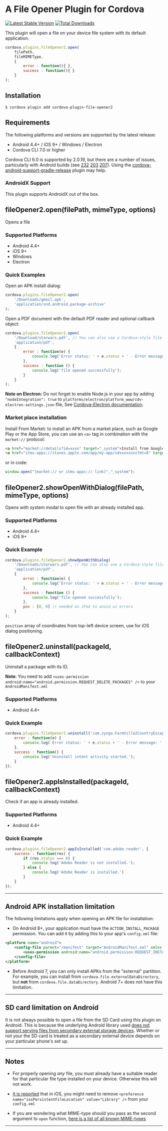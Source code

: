# A File Opener Plugin for Cordova

[![Latest Stable Version](https://img.shields.io/npm/v/cordova-plugin-file-opener2.svg)](https://www.npmjs.com/package/cordova-plugin-file-opener2) [![Total Downloads](https://img.shields.io/npm/dt/cordova-plugin-file-opener2.svg)](https://npm-stat.com/charts.html?package=cordova-plugin-file-opener2)

This plugin will open a file on your device file system with its default application.

```js
cordova.plugins.fileOpener2.open(
    filePath,
    fileMIMEType,
    {
        error : function(){ },
        success : function(){ }
    }
);
```

## Installation

```shell
$ cordova plugin add cordova-plugin-file-opener2
```

## Requirements

The following platforms and versions are supported by the latest release:

- Android 4.4+ / iOS 9+ / Windows / Electron
- Cordova CLI 7.0 or higher

Cordova CLI 6.0 is supported by 2.0.19, but there are a number of issues, particularly with Android builds (see [232](https://github.com/pwlin/cordova-plugin-file-opener2/issues/232) [203](https://github.com/pwlin/cordova-plugin-file-opener2/issues/203) [207](https://github.com/pwlin/cordova-plugin-file-opener2/issues/207)). Using the [cordova-android-support-gradle-release](https://github.com/dpa99c/cordova-android-support-gradle-release) plugin may help.

### AndroidX Support

This plugin supports AndroidX out of the box.

## fileOpener2.open(filePath, mimeType, options)

Opens a file

### Supported Platforms

- Android 4.4+
- iOS 9+
- Windows
- Electron

### Quick Examples
Open an APK install dialog:

```javascript
cordova.plugins.fileOpener2.open(
    '/Downloads/gmail.apk',
    'application/vnd.android.package-archive'
);
```

Open a PDF document with the default PDF reader and optional callback object:

```js
cordova.plugins.fileOpener2.open(
    '/Download/starwars.pdf', // You can also use a Cordova-style file uri: cdvfile://localhost/persistent/Downloads/starwars.pdf
    'application/pdf',
    {
        error : function(e) {
            console.log('Error status: ' + e.status + ' - Error message: ' + e.message);
        },
        success : function () {
            console.log('file opened successfully');
        }
    }
);
```

__Note on Electron:__ Do not forget to enable Node.js in your app by adding `"nodeIntegration": true` to `platforms/electron/platform_www/cdv-electron-settings.json` file, See [Cordova-Electron documentation](https://cordova.apache.org/docs/en/latest/guide/platforms/electron/index.html#customizing-the-application's-window-options).

### Market place installation
Install From Market: to install an APK from a market place, such as Google Play or the App Store, you can use an `<a>` tag in combination with the `market://` protocol:

```html
<a href="market://details?id=xxxx" target="_system">Install from Google Play</a>
<a href="itms-apps://itunes.apple.com/app/my-app/idxxxxxxxx?mt=8" target="_system">Install from App Store</a>
```
or in code:

```js
window.open("[market:// or itms-apps:// link]","_system");
```

## fileOpener2.showOpenWithDialog(filePath, mimeType, options)

Opens with system modal to open file with an already installed app.

### Supported Platforms

- Android 4.4+
- iOS 9+

### Quick Example

```js
cordova.plugins.fileOpener2.showOpenWithDialog(
    '/Downloads/starwars.pdf', // You can also use a Cordova-style file uri: cdvfile://localhost/persistent/Downloads/starwars.pdf
    'application/pdf',
    {
        error : function(e) {
            console.log('Error status: ' + e.status + ' - Error message: ' + e.message);
        },
        success : function () {
            console.log('file opened successfully');
        },
        pos : [0, 0] // needed on iPad to avoid ui errors 
    }
);
```
`position` array of coordinates from top-left device screen, use for iOS dialog positioning.

## fileOpener2.uninstall(packageId, callbackContext)

Uninstall a package with its ID. 

__Note__: You need to add `<uses-permission android:name="android.permission.REQUEST_DELETE_PACKAGES" />` to your `AndroidManifest.xml`

### Supported Platforms

- Android 4.4+

### Quick Example
```js
cordova.plugins.fileOpener2.uninstall('com.zynga.FarmVille2CountryEscape', {
    error : function(e) {
        console.log('Error status: ' + e.status + ' - Error message: ' + e.message);
    },
    success : function() {
        console.log('Uninstall intent activity started.');
    }
});
```

## fileOpener2.appIsInstalled(packageId, callbackContext)

Check if an app is already installed.

### Supported Platforms

- Android 4.4+

### Quick Example
```javascript
cordova.plugins.fileOpener2.appIsInstalled('com.adobe.reader', {
    success : function(res) {
        if (res.status === 0) {
            console.log('Adobe Reader is not installed.');
        } else {
            console.log('Adobe Reader is installed.')
        }
    }
});
```
---

## Android APK installation limitation

The following limitations apply when opening an APK file for installation:
- On Android 8+, your application must have the `ACTION_INSTALL_PACKAGE` permission. You can add it by adding this to your app's `config.xml` file:
```xml
<platform name="android">
    <config-file parent="/manifest" target="AndroidManifest.xml" xmlns:android="http://schemas.android.com/apk/res/android">
        <uses-permission android:name="android.permission.REQUEST_INSTALL_PACKAGES" />
    </config-file>
</platform>
```

- Before Android 7, you can only install APKs from the "external" partition. For example, you can install from `cordova.file.externalDataDirectory`, but **not** from `cordova.file.dataDirectory`. Android 7+ does not have this limitation.

---

## SD card limitation on Android

It is not always possible to open a file from the SD Card using this plugin on Android. This is because the underlying  Android library used [does not support serving files from secondary external storage devices](https://stackoverflow.com/questions/40318116/fileprovider-and-secondary-external-storage). Whether or not your the SD card is treated as a secondary external device depends on your particular phone's set up.

---

## Notes

- For properly opening _any_ file, you must already have a suitable reader for that particular file type installed on your device. Otherwise this will not work.

- [It is reported](https://github.com/pwlin/cordova-plugin-file-opener2/issues/2#issuecomment-41295793) that in iOS, you might need to remove `<preference name="iosPersistentFileLocation" value="Library" />` from your `config.xml`

- If you are wondering what MIME-type should you pass as the second argument to `open` function, [here is a list of all known MIME-types](http://svn.apache.org/viewvc/httpd/httpd/trunk/docs/conf/mime.types?view=co)


---


